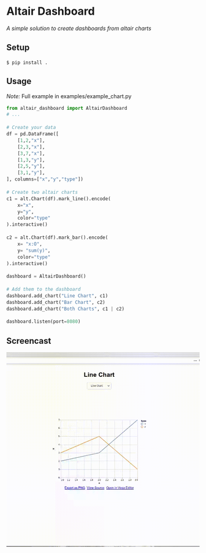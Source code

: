# Altair Dashboard
*A simple solution to create dashboards from altair charts*

## Setup
```
$ pip install .
```

## Usage
*Note:* Full example in examples/example_chart.py
```python
from altair_dashboard import AltairDashboard
# ...

# Create your data
df = pd.DataFrame([
    [1,2,"x"],
    [2,3,"x"],
    [3,7,"x"],
    [1,3,"y"],
    [2,5,"y"],
    [3,1,"y"],
], columns=["x","y","type"])

# Create two altair charts
c1 = alt.Chart(df).mark_line().encode(
    x="x",
    y="y",
    color="type"
).interactive()

c2 = alt.Chart(df).mark_bar().encode(
    x= "x:O",
    y= "sum(y)",
    color="type"
).interactive()

dashboard = AltairDashboard()

# Add them to the dashboard
dashboard.add_chart("Line Chart", c1)
dashboard.add_chart("Bar Chart", c2)
dashboard.add_chart("Both Charts", c1 | c2)

dashboard.listen(port=8080)

```

## Screencast

![](./screencast.gif)
